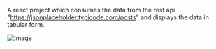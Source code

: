 A react project which consumes the data from the rest api "https://jsonplaceholder.typicode.com/posts" and displays the data in tabular form.


![image](https://user-images.githubusercontent.com/62092482/123830728-dc5ace80-d903-11eb-8c85-ae4584954d3e.png)
